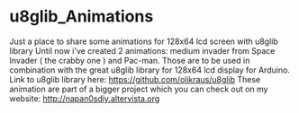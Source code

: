 # u8glib_Animations
Just a place to share some animations for 128x64 lcd screen with u8glib library
 Until now i've created 2 animations: medium invader from Space Invader ( the crabby one ) and Pac-man.
 Those are to be used in combination with the great u8glib  library for 128x64 lcd display for Arduino.
 Link to u8glib library here: https://github.com/olikraus/u8glib
 These animation are part of a bigger project which you can check out on my website: http://napan0sdiy.altervista.org
 
